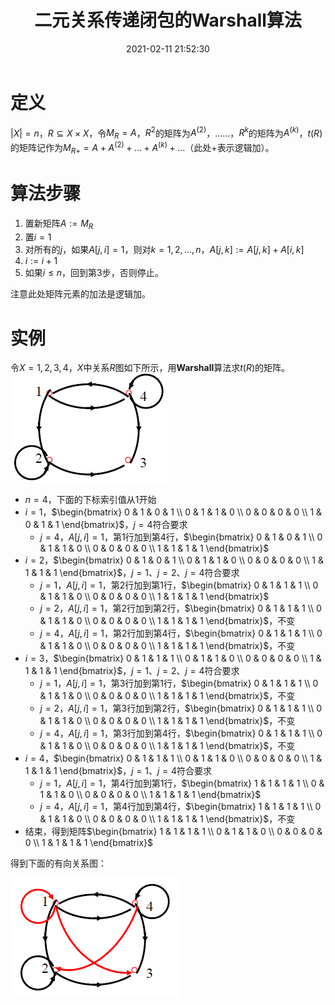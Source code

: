 ﻿---
title: 二元关系传递闭包的Warshall算法
date: 2021-02-11 21:52:30
summary: 本文介绍求解二元关系传递闭包的Warshall算法。
mathjax: true
tags:
- 离散数学
categories:
- 计算机科学的数学基础
---

# 定义

$|X|=n$，$R⊆X\times{X}$，令$M_{R}=A$，$R^{2}$的矩阵为$A^{(2)}$，……，$R^{k}$的矩阵为$A^{(k)}$，$t(R)$的矩阵记作为$M_{R+}=A+A^{(2)}+...+A^{(k)}+...$（此处$+$表示逻辑加）。

# 算法步骤

1. 置新矩阵$A:=M_{R}$
2. 置$i=1$
3. 对所有的$j$，如果$A[j,i]=1$，则对$k=1,2,...,n$，$A[j,k]:=A[j,k]+A[i,k]$
4. $i:=i+1$
5. 如果$i≤n$，回到第3步，否则停止。

注意此处矩阵元素的加法是逻辑加。

# 实例

令$X={1,2,3,4}$，$X$中关系$R$图如下所示，用**Warshall**算法求$t(R)$的矩阵。
![](../../images/计算机科学的数学基础/二元关系传递闭包的Warshall算法/1.png)

- $n=4$，下面的下标索引值从$1$开始
- $i=1$，$\begin{bmatrix} 0 & 1 & 0 & 1 \\ 0 & 1 & 1 & 0 \\ 0 & 0 & 0 & 0 \\ 1 & 0 & 1 & 1  \end{bmatrix}$，$j=4$符合要求
    - $j=4$，$A[j,i]=1$，第$1$行加到第$4$行，$\begin{bmatrix} 0 & 1 & 0 & 1 \\ 0 & 1 & 1 & 0 \\ 0 & 0 & 0 & 0 \\ 1 & 1 & 1 & 1  \end{bmatrix}$
- $i=2$，$\begin{bmatrix} 0 & 1 & 0 & 1 \\ 0 & 1 & 1 & 0 \\ 0 & 0 & 0 & 0 \\ 1 & 1 & 1 & 1  \end{bmatrix}$，$j=1$、$j=2$、$j=4$符合要求
  - $j=1$，$A[j,i]=1$，第$2$行加到第$1$行，$\begin{bmatrix} 0 & 1 & 1 & 1 \\ 0 & 1 & 1 & 0 \\ 0 & 0 & 0 & 0 \\ 1 & 1 & 1 & 1  \end{bmatrix}$
  - $j=2$，$A[j,i]=1$，第$2$行加到第$2$行，$\begin{bmatrix} 0 & 1 & 1 & 1 \\ 0 & 1 & 1 & 0 \\ 0 & 0 & 0 & 0 \\ 1 & 1 & 1 & 1  \end{bmatrix}$，不变
  - $j=4$，$A[j,i]=1$，第$2$行加到第$4$行，$\begin{bmatrix} 0 & 1 & 1 & 1 \\ 0 & 1 & 1 & 0 \\ 0 & 0 & 0 & 0 \\ 1 & 1 & 1 & 1  \end{bmatrix}$，不变
- $i=3$，$\begin{bmatrix} 0 & 1 & 1 & 1 \\ 0 & 1 & 1 & 0 \\ 0 & 0 & 0 & 0 \\ 1 & 1 & 1 & 1  \end{bmatrix}$，$j=1$、$j=2$、$j=4$符合要求
  - $j=1$，$A[j,i]=1$，第$3$行加到第$1$行，$\begin{bmatrix} 0 & 1 & 1 & 1 \\ 0 & 1 & 1 & 0 \\ 0 & 0 & 0 & 0 \\ 1 & 1 & 1 & 1  \end{bmatrix}$，不变
  - $j=2$，$A[j,i]=1$，第$3$行加到第$2$行，$\begin{bmatrix} 0 & 1 & 1 & 1 \\ 0 & 1 & 1 & 0 \\ 0 & 0 & 0 & 0 \\ 1 & 1 & 1 & 1  \end{bmatrix}$，不变
  - $j=4$，$A[j,i]=1$，第$3$行加到第$4$行，$\begin{bmatrix} 0 & 1 & 1 & 1 \\ 0 & 1 & 1 & 0 \\ 0 & 0 & 0 & 0 \\ 1 & 1 & 1 & 1  \end{bmatrix}$，不变
- $i=4$，$\begin{bmatrix} 0 & 1 & 1 & 1 \\ 0 & 1 & 1 & 0 \\ 0 & 0 & 0 & 0 \\ 1 & 1 & 1 & 1  \end{bmatrix}$，$j=1$、$j=4$符合要求
  - $j=1$，$A[j,i]=1$，第$4$行加到第$1$行，$\begin{bmatrix} 1 & 1 & 1 & 1 \\ 0 & 1 & 1 & 0 \\ 0 & 0 & 0 & 0 \\ 1 & 1 & 1 & 1  \end{bmatrix}$
  - $j=4$，$A[j,i]=1$，第$4$行加到第$4$行，$\begin{bmatrix} 1 & 1 & 1 & 1 \\ 0 & 1 & 1 & 0 \\ 0 & 0 & 0 & 0 \\ 1 & 1 & 1 & 1  \end{bmatrix}$，不变
- 结束，得到矩阵$\begin{bmatrix} 1 & 1 & 1 & 1 \\ 0 & 1 & 1 & 0 \\ 0 & 0 & 0 & 0 \\ 1 & 1 & 1 & 1  \end{bmatrix}$

得到下面的有向关系图：

![](../../images/计算机科学的数学基础/二元关系传递闭包的Warshall算法/2.png)
